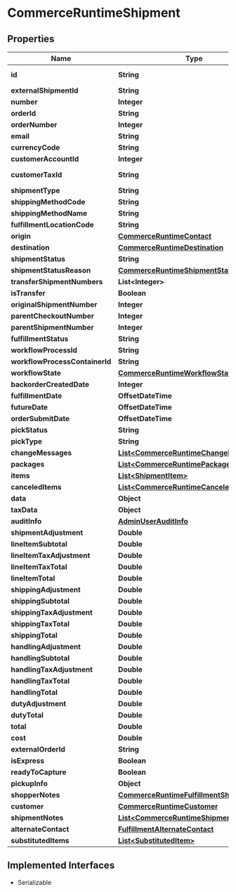 

# CommerceRuntimeShipment


## Properties

| Name | Type | Description | Notes |
|------------ | ------------- | ------------- | -------------|
|**id** | **String** | ID of the shipment |  [optional] |
|**externalShipmentId** | **String** |  |  [optional] |
|**number** | **Integer** |  |  [optional] |
|**orderId** | **String** |  |  [optional] |
|**orderNumber** | **Integer** |  |  [optional] |
|**email** | **String** |  |  [optional] |
|**currencyCode** | **String** |  |  [optional] |
|**customerAccountId** | **Integer** |  |  [optional] |
|**customerTaxId** | **String** |  |  [optional] [readonly] |
|**shipmentType** | **String** |  |  [optional] |
|**shippingMethodCode** | **String** |  |  [optional] |
|**shippingMethodName** | **String** |  |  [optional] |
|**fulfillmentLocationCode** | **String** |  |  [optional] |
|**origin** | [**CommerceRuntimeContact**](CommerceRuntimeContact.md) |  |  [optional] |
|**destination** | [**CommerceRuntimeDestination**](CommerceRuntimeDestination.md) |  |  [optional] |
|**shipmentStatus** | **String** |  |  [optional] |
|**shipmentStatusReason** | [**CommerceRuntimeShipmentStatusReason**](CommerceRuntimeShipmentStatusReason.md) |  |  [optional] |
|**transferShipmentNumbers** | **List&lt;Integer&gt;** |  |  [optional] |
|**isTransfer** | **Boolean** |  |  [optional] |
|**originalShipmentNumber** | **Integer** |  |  [optional] |
|**parentCheckoutNumber** | **Integer** |  |  [optional] |
|**parentShipmentNumber** | **Integer** |  |  [optional] |
|**fulfillmentStatus** | **String** |  |  [optional] |
|**workflowProcessId** | **String** |  |  [optional] |
|**workflowProcessContainerId** | **String** |  |  [optional] |
|**workflowState** | [**CommerceRuntimeWorkflowState**](CommerceRuntimeWorkflowState.md) |  |  [optional] |
|**backorderCreatedDate** | **Integer** |  |  [optional] |
|**fulfillmentDate** | **OffsetDateTime** |  |  [optional] |
|**futureDate** | **OffsetDateTime** |  |  [optional] |
|**orderSubmitDate** | **OffsetDateTime** |  |  [optional] |
|**pickStatus** | **String** |  |  [optional] |
|**pickType** | **String** |  |  [optional] |
|**changeMessages** | [**List&lt;CommerceRuntimeChangeMessage&gt;**](CommerceRuntimeChangeMessage.md) |  |  [optional] |
|**packages** | [**List&lt;CommerceRuntimePackage&gt;**](CommerceRuntimePackage.md) |  |  [optional] |
|**items** | [**List&lt;ShipmentItem&gt;**](ShipmentItem.md) |  |  [optional] |
|**canceledItems** | [**List&lt;CommerceRuntimeCanceledItem&gt;**](CommerceRuntimeCanceledItem.md) |  |  [optional] |
|**data** | **Object** |  |  [optional] |
|**taxData** | **Object** |  |  [optional] |
|**auditInfo** | [**AdminUserAuditInfo**](AdminUserAuditInfo.md) |  |  [optional] |
|**shipmentAdjustment** | **Double** |  |  [optional] |
|**lineItemSubtotal** | **Double** |  |  [optional] |
|**lineItemTaxAdjustment** | **Double** |  |  [optional] |
|**lineItemTaxTotal** | **Double** |  |  [optional] |
|**lineItemTotal** | **Double** |  |  [optional] |
|**shippingAdjustment** | **Double** |  |  [optional] |
|**shippingSubtotal** | **Double** |  |  [optional] |
|**shippingTaxAdjustment** | **Double** |  |  [optional] |
|**shippingTaxTotal** | **Double** |  |  [optional] |
|**shippingTotal** | **Double** |  |  [optional] |
|**handlingAdjustment** | **Double** |  |  [optional] |
|**handlingSubtotal** | **Double** |  |  [optional] |
|**handlingTaxAdjustment** | **Double** |  |  [optional] |
|**handlingTaxTotal** | **Double** |  |  [optional] |
|**handlingTotal** | **Double** |  |  [optional] |
|**dutyAdjustment** | **Double** |  |  [optional] |
|**dutyTotal** | **Double** |  |  [optional] |
|**total** | **Double** |  |  [optional] |
|**cost** | **Double** |  |  [optional] |
|**externalOrderId** | **String** |  |  [optional] |
|**isExpress** | **Boolean** |  |  [optional] |
|**readyToCapture** | **Boolean** |  |  [optional] |
|**pickupInfo** | **Object** |  |  [optional] |
|**shopperNotes** | [**CommerceRuntimeFulfillmentShopperNotes**](CommerceRuntimeFulfillmentShopperNotes.md) |  |  [optional] |
|**customer** | [**CommerceRuntimeCustomer**](CommerceRuntimeCustomer.md) |  |  [optional] |
|**shipmentNotes** | [**List&lt;CommerceRuntimeShipmentNote&gt;**](CommerceRuntimeShipmentNote.md) |  |  [optional] |
|**alternateContact** | [**FulfillmentAlternateContact**](FulfillmentAlternateContact.md) |  |  [optional] |
|**substitutedItems** | [**List&lt;SubstitutedItem&gt;**](SubstitutedItem.md) |  |  [optional] |


## Implemented Interfaces

* Serializable


